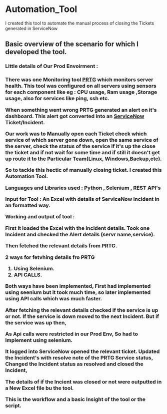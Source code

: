 # Automation_Tool
I created this tool to automate the manual process of closing the Tickets generated in ServiceNow


<h2>Basic overview of the scenario for which I developed the tool.</h2>


<h3>Little details of Our Prod Envoirment :<h3>

There was one Monitoring tool <a href="https://www.paessler.com/prtg">PRTG</a>  which monitors server health.
This tool was configured on all servers using sensors for each component like eg : CPU usage, Ram usage ,Storage usage, 
also for services like ping, ssh etc.

When something went wrong PRTG generated an alert on it's dashboard.
This alert got converted into an <a href="https://www.servicenow.com/">ServiceNow</a>  Ticket/Incident.



Our work was to Manually open each Ticket check which service of which server gone down, open the same service of the server, 
check the status of the service if it's up the close the ticket and if not wait for some time and if still it doesn't get up route it to the Particular Team(Linux, Windows,Backup,etc).

So to tackle this hectic of manually closing ticket.
I created this Automation Tool.


<b>Languages and Libraries used : </b>
Python , Selenium , REST API's


<b>Input for Tool :</b>
An Excel with details of ServiceNow Incident in an formatted way.


<b>Working and output of tool :</b>

First it loaded the Excel with the Incident details.
Took one Incident and checked the Alert details (servr name,service).

Then fetched the relevant details from PRTG.

<b>2 ways for fetvhing details fro PRTG</b>

1. Using Selenium.
2. API CALLS.

Both ways have been implemented, First had implemented using seenium but it took much time, so later implemented using API calls which was much faster.


After fetching the relevant details checked if the service is up or not.
  If the service is down moved to the next Incident.
  But if the service was up then,
  
  As Api calls were restricted in our Prod Env, 
  So had to Implement using selenium.
  
  It logged into ServiceNow opened the relevant ticket.
  Updated the Incident's with resolve note of the PRTG Service status,
  Changed the Incident status as resolved and closed the Incident,
  
  The details of if the Incient was closed or not were outputted in a New Excel file bu the tool.
  
  
  This is the workflow and a basic Insight of the tool or the script.
  
  
  
